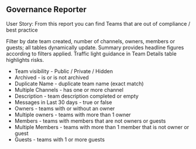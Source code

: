 ## Governance Reporter

User Story: From this report you can find Teams that are out of compliance / best practice

Filter by date team created, number of channels, owners, members or guests; all tables dynamically update. 
Summary provides headline figures according to filters applied. 
Traffic light guidance in Team Details table highlights risks.

- Team visibility - Public / Private / Hidden
- Archived - is or is not archived
- Duplicate Name - duplicate team name (exact match)
- Multiple Channels - has one or more channel
- Description - team description completed or empty
- Messages in Last 30 days - true or false
- Owners - teams with or without an owner
- Multiple owners - teams with more than 1 owner
- Members - teams with members that are not owners or guests
- Multiple Members - teams with more than 1 member that is not owner or guest
- Guests - teams with 1 or more guests



